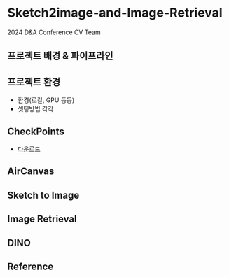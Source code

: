 # Sketch2image-and-Image-Retrieval
2024 D&amp;A Conference CV Team
## 프로젝트 배경 & 파이프라인

## 프로젝트 환경
- 환경(로컬, GPU 등등)
- 셋팅방법 각각

## CheckPoints

- [다운로드](https://drive.google.com/drive/folders/16tHzOjyHXhN-VVOLXzvbGTfwh5uv1Sff?usp=sharing)
  
## AirCanvas

## Sketch to Image

## Image Retrieval

## DINO



## Reference
